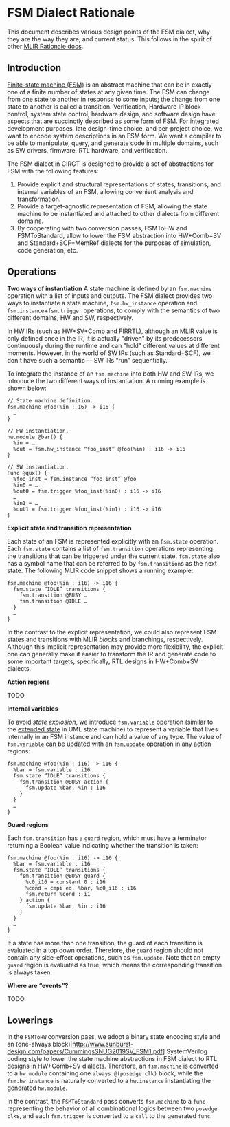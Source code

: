 # FSM Dialect Rationale

This document describes various design points of the FSM dialect, why they are
the way they are, and current status.  This follows in the spirit of other
[MLIR Rationale docs](https://mlir.llvm.org/docs/Rationale/).

## Introduction

[Finite-state machine (FSM)](https://en.wikipedia.org/wiki/Finite-state_machine)
is an abstract machine that can be in exactly one of a finite number of states
at any given time.  The FSM can change from one state to another in response to
some inputs; the change from one state to another is called a transition.
Verification, Hardware IP block control, system state control, hardware design,
and software design have aspects that are succinctly described as some form of
FSM.  For integrated development purposes, late design-time choice, and
per-project choice, we want to encode system descriptions in an FSM form.  We
want a compiler to be able to manipulate, query, and generate code in multiple
domains, such as SW drivers, firmware, RTL hardware, and verification.

The FSM dialect in CIRCT is designed to provide a set of abstractions for FSM
with the following features:

1. Provide explicit and structural representations of states, transitions, and
internal variables of an FSM, allowing convenient analysis and transformation.
2. Provide a target-agnostic representation of FSM, allowing the state machine
to be instantiated and attached to other dialects from different domains.
3. By cooperating with two conversion passes, FSMToHW and FSMToStandard, allow
to lower the FSM abstraction into HW+Comb+SV and Standard+SCF+MemRef dialects
for the purposes of simulation, code generation, etc.

## Operations

**Two ways of instantiation**
A state machine is defined by an `fsm.machine` operation with a list of inputs
and outputs. The FSM dialect provides two ways to instantiate a state machine,
`fsm.hw_instance` operation and `fsm.instance`+`fsm.trigger` operations,  to
comply with the semantics of two different domains, HW and SW, respectively.

In HW IRs (such as HW+SV+Comb and FIRRTL), although an MLIR value is only
defined once in the IR, it is actually "driven" by its predecessors continuously
during the runtime and can "hold" different values at different moments.
However, in the world of SW IRs (such as Standard+SCF), we don't have such a
semantic -- SW IRs “run” sequentially.

To integrate the instance of an `fsm.machine` into both HW and SW IRs, we
introduce the two different ways of instantiation. A running example is shown
below:

```mlir
// State machine definition.
fsm.machine @foo(%in : 16) -> i16 {
  …
}

// HW instantiation.
hw.module @bar() {
  %in = …
  %out = fsm.hw_instance “foo_inst” @foo(%in) : i16 -> i16
}

// SW instantiation.
Func @qux() {
  %foo_inst = fsm.instance “foo_inst” @foo
  %in0 = …
  %out0 = fsm.trigger %foo_inst(%in0) : i16 -> i16
  …
  %in1 = …
  %out1 = fsm.trigger %foo_inst(%in1) : i16 -> i16
}
```

**Explicit state and transition representation**

Each state of an FSM is represented explicitly with an `fsm.state` operation.
Each `fsm.state` contains a list of `fsm.transition` operations representing the
transitions that can be triggered under the current state.  `fsm.state` also has
a symbol name that can be referred to by `fsm.transition`s as the next state.
The following MLIR code snippet shows a running example:

```mlir
fsm.machine @foo(%in : i16) -> i16 {
  fsm.state “IDLE” transitions {
    fsm.transition @BUSY …
    fsm.transition @IDLE …
  }
  …
}
```

In the contrast to the explicit representation, we could also represent FSM
states and transitions with MLIR *block*s and branchings, respectively.
Although this implicit representation may provide more flexibility, the explicit
one can generally make it easier to transform the IR and generate code to some
important targets, specifically, RTL designs in HW+Comb+SV dialects.

**Action regions**

TODO

**Internal variables**

To avoid *state explosion*, we introduce `fsm.variable` operation (similar to
the [extended state](https://en.wikipedia.org/wiki/UML_state_machine#Extended_states)
in UML state machine) to represent a variable that lives internally in an FSM
instance and can hold a value of any type.  The value of `fsm.variable` can be
updated with an `fsm.update` operation in any action regions:

```mlir
fsm.machine @foo(%in : i16) -> i16 {
  %bar = fsm.variable : i16
  fsm.state “IDLE” transitions {
    fsm.transition @BUSY action {
      fsm.update %bar, %in : i16
    }
  }
  …
}
```

**Guard regions**

Each `fsm.transition` has a `guard` region, which must have a terminator
returning a Boolean value indicating whether the transition is taken:

```mlir
fsm.machine @foo(%in : i16) -> i16 {
  %bar = fsm.variable : i16
  fsm.state “IDLE” transitions {
    fsm.transition @BUSY guard {
      %c0_i16 = constant 0 : i16
      %cond = cmpi eq, %bar, %c0_i16 : i16
      fsm.return %cond : i1
    } action {
      fsm.update %bar, %in : i16
    }
  }
  …
}
```

If a state has more than one transition, the guard of each transition is
evaluated in a top down order.  Therefore, the `guard` region should not contain
any side-effect operations, such as `fsm.update`.  Note that an empty `guard`
region is evaluated as true, which means the corresponding transition is always
taken.

**Where are “events”?**

TODO

## Lowerings

In the `FSMToHW` conversion pass, we adopt a binary state encoding style and an
(one-always block)[http://www.sunburst-design.com/papers/CummingsSNUG2019SV_FSM1.pdf]
SystemVerilog coding style to lower the state machine abstractions in FSM
dialect to RTL designs in HW+Comb+SV dialects. Therefore, an `fsm.machine` is
converted to a `hw.module` containing one `always @(posedge clk)` block, while
the `fsm.hw_instance` is naturally converted to a `hw.instance` instantiating
the generated `hw.module`.

In the contrast, the `FSMToStandard` pass converts `fsm.machine` to a `func`
representing the behavior of all combinational logics between two
`posedge clk`s, and each `fsm.trigger` is converted to a `call` to the generated
`func`.
